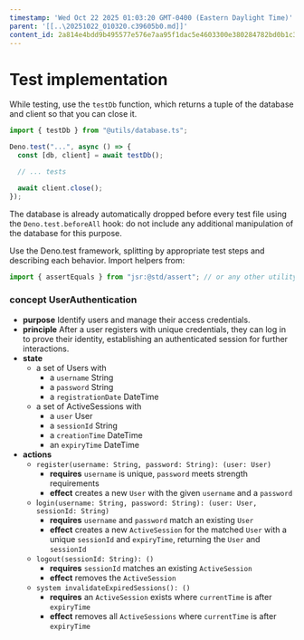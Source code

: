 ```yaml
---
timestamp: 'Wed Oct 22 2025 01:03:20 GMT-0400 (Eastern Daylight Time)'
parent: '[[..\20251022_010320.c39605b0.md]]'
content_id: 2a814e4bdd9b495577e576e7aa95f1dac5e4603300e380284782bd0b1c326fb3
---
```


# Test implementation

While testing, use the `testDb` function, which returns a tuple of the database and client so that you can close it.

```typescript
import { testDb } from "@utils/database.ts";

Deno.test("...", async () => {
  const [db, client] = await testDb();

  // ... tests

  await client.close();
});
```

The database is already automatically dropped before every test file using the `Deno.test.beforeAll` hook: do not include any additional manipulation of the database for this purpose.

Use the Deno.test framework, splitting by appropriate test steps and describing each behavior. Import helpers from:

```typescript
import { assertEquals } from "jsr:@std/assert"; // or any other utility from the library
```

### concept UserAuthentication

* **purpose**
  Identify users and manage their access credentials.
* **principle**
  After a user registers with unique credentials, they can log in to prove their identity, establishing an authenticated session for further interactions.
* **state**
  * a set of Users with
    * a `username` String
    * a `password` String
    * a `registrationDate` DateTime
  * a set of ActiveSessions with
    * a `user` User
    * a `sessionId` String
    * a `creationTime` DateTime
    * an `expiryTime` DateTime
* **actions**
  * `register(username: String, password: String): (user: User)`
    * **requires** `username` is unique, `password` meets strength requirements
    * **effect** creates a new `User` with the given `username` and a  `password`
  * l`ogin(username: String, password: String): (user: User, sessionId: String)`
    * **requires** `username` and `password` match an existing `User`
    * **effect** creates a new `ActiveSession` for the matched `User` with a unique `sessionId` and `expiryTime`, returning the `User` and `sessionId`
  * `logout(sessionId: String): ()`
    * **requires** `sessionId` matches an existing `ActiveSession`
    * **effect** removes the `ActiveSession`
  * `system invalidateExpiredSessions(): ()`
    * **requires** an `ActiveSession` exists where `currentTime` is after `expiryTime`
    * **effect** removes all `ActiveSessions` where `currentTime` is after `expiryTime`
